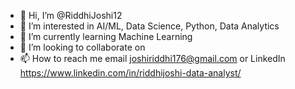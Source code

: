 - 👋 Hi, I’m @RiddhiJoshi12
- 👀 I’m interested in AI/ML, Data Science, Python, Data Analytics
- 🌱 I’m currently learning Machine Learning
- 💞️ I’m looking to collaborate on 
- 📫 How to reach me email joshiriddhi176@gmail.com or LinkedIn https://www.linkedin.com/in/riddhijoshi-data-analyst/

<!---
RiddhiJoshi12/RiddhiJoshi12 is a ✨ special ✨ repository because its `README.md` (this file) appears on your GitHub profile.
You can click the Preview link to take a look at your changes.
--->
